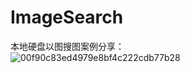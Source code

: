 # ImageSearch
本地硬盘以图搜图案例分享：   
![00f90c83ed4979e8bf4c222cdb77b28](https://user-images.githubusercontent.com/20254980/176827102-a9bc4bd0-3d78-4696-96fc-612cadbcc605.png)
